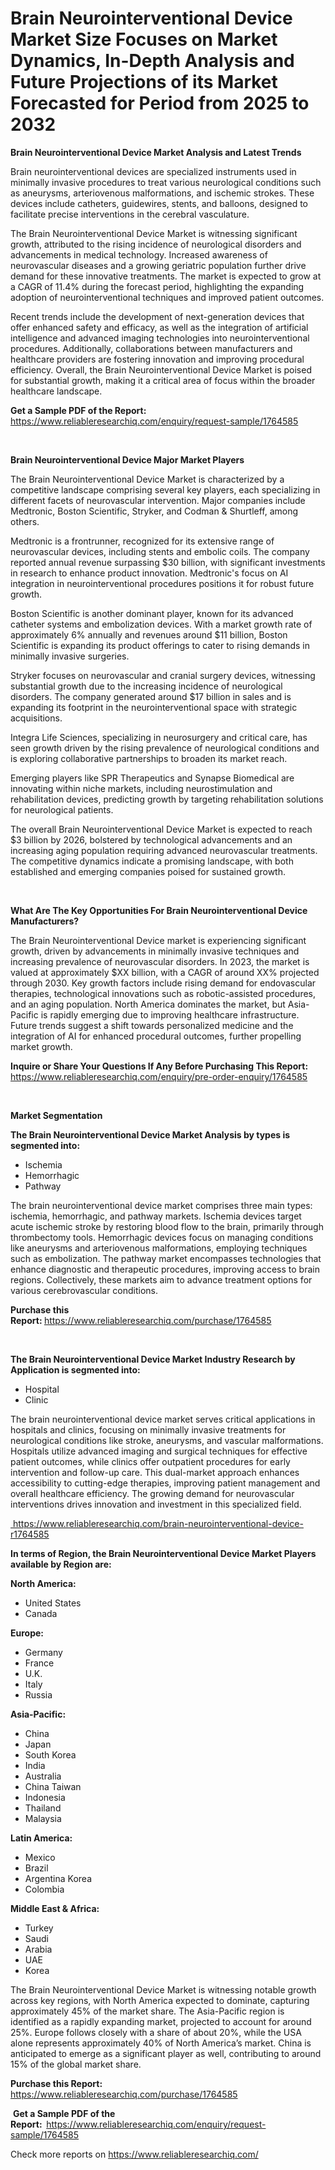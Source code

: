 <p><h1>Brain Neurointerventional Device Market Size Focuses on Market Dynamics, In-Depth Analysis and Future Projections of its Market Forecasted for Period from 2025 to 2032</h1></p><p><strong>Brain Neurointerventional Device Market Analysis and Latest Trends</strong></p>
<p><p>Brain neurointerventional devices are specialized instruments used in minimally invasive procedures to treat various neurological conditions such as aneurysms, arteriovenous malformations, and ischemic strokes. These devices include catheters, guidewires, stents, and balloons, designed to facilitate precise interventions in the cerebral vasculature. </p><p>The Brain Neurointerventional Device Market is witnessing significant growth, attributed to the rising incidence of neurological disorders and advancements in medical technology. Increased awareness of neurovascular diseases and a growing geriatric population further drive demand for these innovative treatments. The market is expected to grow at a CAGR of 11.4% during the forecast period, highlighting the expanding adoption of neurointerventional techniques and improved patient outcomes.</p><p>Recent trends include the development of next-generation devices that offer enhanced safety and efficacy, as well as the integration of artificial intelligence and advanced imaging technologies into neurointerventional procedures. Additionally, collaborations between manufacturers and healthcare providers are fostering innovation and improving procedural efficiency. Overall, the Brain Neurointerventional Device Market is poised for substantial growth, making it a critical area of focus within the broader healthcare landscape.</p></p>
<p><strong>Get a Sample PDF of the Report:&nbsp;</strong> <a href="https://www.reliableresearchiq.com/enquiry/request-sample/1764585?utm_campaign=3289&utm_medium=2&utm_source=Github&utm_content=ia&utm_term=04032025&utm_id=brain-neurointerventional-device">https://www.reliableresearchiq.com/enquiry/request-sample/1764585</a></p>
<p>&nbsp;</p>
<p><strong>Brain Neurointerventional Device Major Market Players</strong></p>
<p><p>The Brain Neurointerventional Device Market is characterized by a competitive landscape comprising several key players, each specializing in different facets of neurovascular intervention. Major companies include Medtronic, Boston Scientific, Stryker, and Codman & Shurtleff, among others.</p><p>Medtronic is a frontrunner, recognized for its extensive range of neurovascular devices, including stents and embolic coils. The company reported annual revenue surpassing $30 billion, with significant investments in research to enhance product innovation. Medtronic's focus on AI integration in neurointerventional procedures positions it for robust future growth.</p><p>Boston Scientific is another dominant player, known for its advanced catheter systems and embolization devices. With a market growth rate of approximately 6% annually and revenues around $11 billion, Boston Scientific is expanding its product offerings to cater to rising demands in minimally invasive surgeries.</p><p>Stryker focuses on neurovascular and cranial surgery devices, witnessing substantial growth due to the increasing incidence of neurological disorders. The company generated around $17 billion in sales and is expanding its footprint in the neurointerventional space with strategic acquisitions.</p><p>Integra Life Sciences, specializing in neurosurgery and critical care, has seen growth driven by the rising prevalence of neurological conditions and is exploring collaborative partnerships to broaden its market reach. </p><p>Emerging players like SPR Therapeutics and Synapse Biomedical are innovating within niche markets, including neurostimulation and rehabilitation devices, predicting growth by targeting rehabilitation solutions for neurological patients.</p><p>The overall Brain Neurointerventional Device Market is expected to reach $3 billion by 2026, bolstered by technological advancements and an increasing aging population requiring advanced neurovascular treatments. The competitive dynamics indicate a promising landscape, with both established and emerging companies poised for sustained growth.</p></p>
<p>&nbsp;</p>
<p><strong>What Are The Key Opportunities For Brain Neurointerventional Device Manufacturers?</strong></p>
<p><p>The Brain Neurointerventional Device market is experiencing significant growth, driven by advancements in minimally invasive techniques and increasing prevalence of neurovascular disorders. In 2023, the market is valued at approximately $XX billion, with a CAGR of around XX% projected through 2030. Key growth factors include rising demand for endovascular therapies, technological innovations such as robotic-assisted procedures, and an aging population. North America dominates the market, but Asia-Pacific is rapidly emerging due to improving healthcare infrastructure. Future trends suggest a shift towards personalized medicine and the integration of AI for enhanced procedural outcomes, further propelling market growth.</p></p>
<p><strong>Inquire or Share Your Questions If Any Before Purchasing This Report:</strong> <a href="https://www.reliableresearchiq.com/enquiry/pre-order-enquiry/1764585?utm_campaign=3289&utm_medium=2&utm_source=Github&utm_content=ia&utm_term=04032025&utm_id=brain-neurointerventional-device">https://www.reliableresearchiq.com/enquiry/pre-order-enquiry/1764585</a></p>
<p>&nbsp;</p>
<p><strong>Market Segmentation</strong></p>
<p><strong>The Brain Neurointerventional Device Market Analysis by types is segmented into:</strong></p>
<p><ul><li>Ischemia</li><li>Hemorrhagic</li><li>Pathway</li></ul></p>
<p><p>The brain neurointerventional device market comprises three main types: ischemia, hemorrhagic, and pathway markets. Ischemia devices target acute ischemic stroke by restoring blood flow to the brain, primarily through thrombectomy tools. Hemorrhagic devices focus on managing conditions like aneurysms and arteriovenous malformations, employing techniques such as embolization. The pathway market encompasses technologies that enhance diagnostic and therapeutic procedures, improving access to brain regions. Collectively, these markets aim to advance treatment options for various cerebrovascular conditions.</p></p>
<p><strong>Purchase this Report:&nbsp;</strong><a href="https://www.reliableresearchiq.com/purchase/1764585?utm_campaign=3289&utm_medium=2&utm_source=Github&utm_content=ia&utm_term=04032025&utm_id=brain-neurointerventional-device">https://www.reliableresearchiq.com/purchase/1764585</a></p>
<p>&nbsp;</p>
<p><strong>The Brain Neurointerventional Device Market Industry Research by Application is segmented into:</strong></p>
<p><ul><li>Hospital</li><li>Clinic</li></ul></p>
<p><p>The brain neurointerventional device market serves critical applications in hospitals and clinics, focusing on minimally invasive treatments for neurological conditions like stroke, aneurysms, and vascular malformations. Hospitals utilize advanced imaging and surgical techniques for effective patient outcomes, while clinics offer outpatient procedures for early intervention and follow-up care. This dual-market approach enhances accessibility to cutting-edge therapies, improving patient management and overall healthcare efficiency. The growing demand for neurovascular interventions drives innovation and investment in this specialized field.</p></p>
<p><a href="https://www.reliableresearchiq.com/brain-neurointerventional-device-r1764585?utm_campaign=3289&utm_medium=2&utm_source=Github&utm_content=ia&utm_term=04032025&utm_id=brain-neurointerventional-device">&nbsp;https://www.reliableresearchiq.com/brain-neurointerventional-device-r1764585</a></p>
<p><strong>In terms of Region, the Brain Neurointerventional Device Market Players available by Region are:</strong></p>
<p>
    <p> <strong> North America: </strong>
        <ul>
            <li>United States</li>
            <li>Canada</li>
        </ul>
        </p> 
    <p> <strong> Europe: </strong>
        <ul>
            <li>Germany</li>
            <li>France</li>
            <li>U.K.</li>
            <li>Italy</li>
            <li>Russia</li>
        </ul>
        </p> 
    <p> <strong> Asia-Pacific: </strong>
        <ul>
            <li>China</li>
            <li>Japan</li>
            <li>South Korea</li>
            <li>India</li>
            <li>Australia</li>
            <li>China Taiwan</li>
            <li>Indonesia</li>
            <li>Thailand</li>
            <li>Malaysia</li>
        </ul>
        </p> 
    <p> <strong> Latin America: </strong>
        <ul>
            <li>Mexico</li>
            <li>Brazil</li>
            <li>Argentina Korea</li>
            <li>Colombia</li>
        </ul>
        </p> 
    <p> <strong> Middle East & Africa: </strong>
        <ul>
            <li>Turkey</li>
            <li>Saudi</li>
            <li>Arabia</li>
            <li>UAE</li>
            <li>Korea</li>
        </ul>
    </p>
    </p>
<p><p>The Brain Neurointerventional Device Market is witnessing notable growth across key regions, with North America expected to dominate, capturing approximately 45% of the market share. The Asia-Pacific region is identified as a rapidly expanding market, projected to account for around 25%. Europe follows closely with a share of about 20%, while the USA alone represents approximately 40% of North America’s market. China is anticipated to emerge as a significant player as well, contributing to around 15% of the global market share.</p></p>
<p><strong>Purchase this Report: </strong><a href="https://www.reliableresearchiq.com/purchase/1764585?utm_campaign=3289&utm_medium=2&utm_source=Github&utm_content=ia&utm_term=04032025&utm_id=brain-neurointerventional-device">https://www.reliableresearchiq.com/purchase/1764585</a></p>
<p>&nbsp;<strong>Get a Sample PDF of the Report:&nbsp;&nbsp;</strong><a href="https://www.reliableresearchiq.com/enquiry/request-sample/1764585?utm_campaign=3289&utm_medium=2&utm_source=Github&utm_content=ia&utm_term=04032025&utm_id=brain-neurointerventional-device">https://www.reliableresearchiq.com/enquiry/request-sample/1764585</a></p>
<p><strong></strong></p>
<p>Check more reports on <a href="https://www.reliableresearchiq.com/?utm_campaign=3289&utm_medium=2&utm_source=Github&utm_content=ia&utm_term=04032025&utm_id=brain-neurointerventional-device">https://www.reliableresearchiq.com/</a></p>